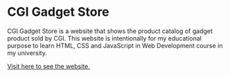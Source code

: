# CGI Gadget Store

CGI Gadget Store is a website that shows the product catalog of gadget product sold by CGI. This website is intentionally for my educational purpose to learn HTML, CSS and JavaScript in Web Development course in my university.

[Visit here to see the website.](https://cgi-gadget-store.vercel.app)
